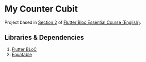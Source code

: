 # My Counter Cubit

Project based in [Section 2](https://www.udemy.com/course/flutter-bloc-essential-course-english/learn/lecture/30895694#overview) of [Flutter Bloc Essential Course (English)](https://www.udemy.com/course/flutter-bloc-essential-course-english/).

## Libraries & Dependencies

1. [Flutter BLoC](https://pub.dev/packages/flutter_bloc)
2. [Equatable](https://pub.dev/packages/equatable)